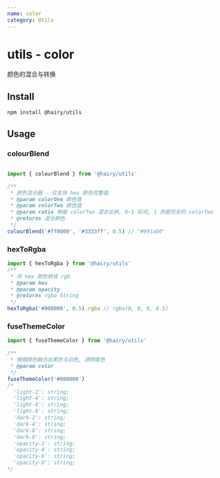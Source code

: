 ```yaml
---
name: color
category: Utils
---
```


# utils - color

颜色的混合与转换

## Install

`npm install @hairy/utils`

## Usage


### colourBlend

```typescript

import { colourBlend } from '@hairy/utils'

/**
 * 颜色混合器 - 仅支持 hex 颜色完整值
 * @param colorOne 颜色值
 * @param colorTwo 颜色值
 * @param ratio 根据 colorTwo 混合比例, 0~1 区间, 1 则是完全的 colorTwo
 * @returns 混合颜色
 */
colourBlend('#ff0000', '#3333ff', 0.5) // "#991a80"
```

### hexToRgba

```typescript
import { hexToRgba } from '@hairy/utils'
/**
 * 将 hex 颜色转成 rgb
 * @param hex
 * @param opacity
 * @returns rgba String
 */
hexToRgba('#000000', 0.5).rgba // rgba(0, 0, 0, 0.5)
```

### fuseThemeColor

```typescript
import { fuseThemeColor } from '@hairy/utils'

/**
 * 根据颜色融合出黑色与白色, 透明度色
 * @param color
 */
fuseThemeColor('#000000')
/* 
  'light-2': string;
  'light-4': string;
  'light-6': string;
  'light-8': string;
  'dark-2': string;
  'dark-4': string;
  'dark-6': string;
  'dark-8': string;
  'opacity-2': string;
  'opacity-4': string;
  'opacity-6': string;
  'opacity-8': string;
*/
```